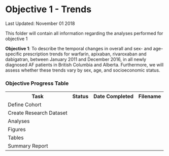 Objective 1 - Trends
================
Last Updated: November 01 2018

<p>
This folder will contain all information regarding the analyses performed for objective 1
</p>
<p>
<b>Objective 1</b>: To describe the temporal changes in overall and sex- and age-specific prescription trends for warfarin, apixaban, rivaroxaban and dabigatran, between January 2011 and December 2016, in all newly diagnosed AF patients in British Columbia and Alberta. Furthermore, we will assess whether these trends vary by sex, age, and socioeconomic status.
</p>
<h3>
Objective Progress Table
</h3>
<table style="width:100%">
<tr>
    <th>Task</th>
    <th>Status</th>
    <th>Date Completed</th>
    <th>Filename</th>

</tr>
<tr>
    <td>Define Cohort</td>
    <td></td>
    <td></td>
    <td></td>

</tr>
<tr>
    <td>Create Research Dataset</td>
    <td></td>
    <td></td>
    <td></td>

</tr>
    <tr>
    <td>Analyses</td>
    <td></td>
    <td></td>
    <td></td>

</tr>
    <tr>
    <td>Figures</td>
    <td></td>
    <td></td>
    <td></td>

</tr>
    <tr>
    <td>Tables</td>
    <td></td>
    <td></td>
    <td></td>

</tr>
<tr>
    <td>Summary Report</td>
    <td></td>
    <td></td>
    <td></td>

</tr>
</table>
